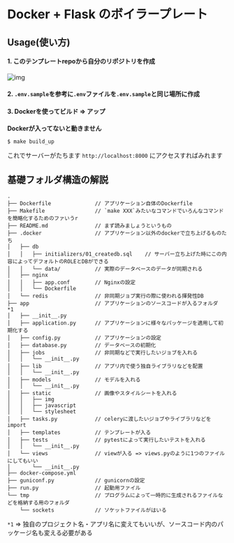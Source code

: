 # Docker + Flask のボイラープレート

## Usage(使い方)
#### 1. このテンプレートrepoから自分のリポジトリを作成
![img](https://i.imgur.com/AlA5ZcQ.png)

#### 2. `.env.sample`を参考に`.env`ファイルを`.env.sample`と同じ場所に作成

#### 3. Dockerを使ってビルド => アップ
__Dockerが入ってないと動きません__  

```bash
$ make build_up
```

これでサーバーがたちます
`http://localhost:8000`
にアクセスすればみれます  


## 基礎フォルダ構造の解説
```text
.
├── Dockerfile              // アプリケーション自体のDockerfile
├── Makefile                // `make XXX`みたいなコマンドでいろんなコマンドを簡略化するためのファいうr
├── README.md               // まず読みましょうというもの
├── .docker                 // アプリケーション以外のdockerで立ち上げるものたち
│   ├── db
│   │   ├── initializers/01_createdb.sql    // サーバー立ち上げた時にこの内容によってデフォルトのROLEとDBができる         
│   │   └── data/           // 実際のデータベースのデータが同期される
│   ├── nginx
│   │   ├── app.conf        // Nginxの設定         
│   │   └── Dockerfile
│   └── redis               // 非同期ジョブ実行の際に使われる揮発性DB
├── app                     // アプリケーションのソースコードが入るフォルダ *1
│   ├── __init__.py
│   ├── application.py      // アプリケーションに様々なパッケージを適用して初期化する
│   ├── config.py           // アプリケーションの設定
│   ├── database.py         // データベースの初期化
│   ├── jobs                // 非同期などで実行したいジョブを入れる
│   │   └── __init__.py
│   ├── lib                 // アプリ内で使う独自ライブラリなどを配置
│   │   └── __init__.py
│   ├── models              // モデルを入れる
│   │   └── __init__.py
│   ├── static              // 画像やスタイルシートを入れる
│   │   ├── img
│   │   ├── javascript
│   │   └── stylesheet
│   ├── tasks.py            // celeryに渡したいジョブやライブラリなどをimport
│   ├── templates           // テンプレートが入る
│   ├── tests               // pytestによって実行したいテストを入れる
│   │   └── __init__.py
│   └── views               // viewが入る => views.pyのように1つのファイルにしてもいい
│       └── __init__.py
├── docker-compose.yml      
├── guniconf.py             // gunicornの設定
├── run.py                  // 起動用ファイル
└── tmp                     // プログラムによって一時的に生成されるファイルなどを格納する用のフォルダ
    └── sockets             // ソケットファイルがはいる

```
`*1` => 独自のプロジェクト名・アプリ名に変えてもいいが、ソースコード内のパッケージ名も変える必要がある